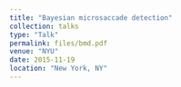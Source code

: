 ```yaml
---
title: "Bayesian microsaccade detection"
collection: talks
type: "Talk"
permalink: files/bmd.pdf
venue: "NYU"
date: 2015-11-19
location: "New York, NY"
---
```






